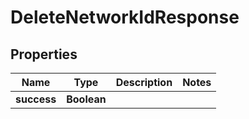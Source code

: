 

# DeleteNetworkIdResponse


## Properties

| Name | Type | Description | Notes |
|------------ | ------------- | ------------- | -------------|
|**success** | **Boolean** |  |  |



